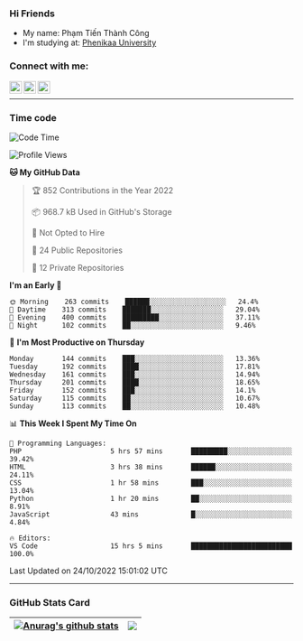 ### Hi Friends

- My name: Phạm Tiến Thành Công
- I'm studying at: [Phenikaa University]


### Connect with me:
[<img align="left" alt="PhamTienThanhCong | Facebook" width="22px" src="https://upload.wikimedia.org/wikipedia/commons/thumb/1/16/Facebook-icon-1.png/640px-Facebook-icon-1.png" />][facebook]
[<img align="left" alt="PhamTienThanhCong | Zalo" width="22px" src="https://www.anphatpc.com.vn/template/anphat_2020v2/images/icon-zalo.jpg" />][zalo]
[<img align="left" alt="PhamTienThanhCong | LinkedIn" width="22px" src="https://cdn3.iconfinder.com/data/icons/inficons/512/linkedin.png" />][linkedin]

<br />

---

### Time code

<!--START_SECTION:waka-->
![Code Time](http://img.shields.io/badge/Code%20Time-635%20hrs%2054%20mins-blue)

![Profile Views](http://img.shields.io/badge/Profile%20Views-15-blue)

**🐱 My GitHub Data** 

> 🏆 852 Contributions in the Year 2022
 > 
> 📦 968.7 kB Used in GitHub's Storage 
 > 
> 🚫 Not Opted to Hire
 > 
> 📜 24 Public Repositories 
 > 
> 🔑 12 Private Repositories  
 > 
**I'm an Early 🐤** 

```text
🌞 Morning    263 commits    ██████░░░░░░░░░░░░░░░░░░░   24.4% 
🌆 Daytime    313 commits    ███████░░░░░░░░░░░░░░░░░░   29.04% 
🌃 Evening    400 commits    █████████░░░░░░░░░░░░░░░░   37.11% 
🌙 Night      102 commits    ██░░░░░░░░░░░░░░░░░░░░░░░   9.46%

```
📅 **I'm Most Productive on Thursday** 

```text
Monday       144 commits    ███░░░░░░░░░░░░░░░░░░░░░░   13.36% 
Tuesday      192 commits    ████░░░░░░░░░░░░░░░░░░░░░   17.81% 
Wednesday    161 commits    ███░░░░░░░░░░░░░░░░░░░░░░   14.94% 
Thursday     201 commits    ████░░░░░░░░░░░░░░░░░░░░░   18.65% 
Friday       152 commits    ███░░░░░░░░░░░░░░░░░░░░░░   14.1% 
Saturday     115 commits    ██░░░░░░░░░░░░░░░░░░░░░░░   10.67% 
Sunday       113 commits    ██░░░░░░░░░░░░░░░░░░░░░░░   10.48%

```


📊 **This Week I Spent My Time On** 

```text
💬 Programming Languages: 
PHP                      5 hrs 57 mins       █████████░░░░░░░░░░░░░░░░   39.42% 
HTML                     3 hrs 38 mins       ██████░░░░░░░░░░░░░░░░░░░   24.11% 
CSS                      1 hr 58 mins        ███░░░░░░░░░░░░░░░░░░░░░░   13.04% 
Python                   1 hr 20 mins        ██░░░░░░░░░░░░░░░░░░░░░░░   8.91% 
JavaScript               43 mins             █░░░░░░░░░░░░░░░░░░░░░░░░   4.84%

🔥 Editors: 
VS Code                  15 hrs 5 mins       █████████████████████████   100.0%

```


 Last Updated on 24/10/2022 15:01:02 UTC
<!--END_SECTION:waka-->

---

### GitHub Stats Card

| <a href="https://github.com/phamtienthanhcong"><img align="center" src="https://github-readme-stats.vercel.app/api?username=PhamTienThanhCong&show_icons=true&include_all_commits=true&theme=buefy&hide_border=true&theme=ocean_dark" alt="Anurag's github stats" /></a> | <a href="https://github.com/phamtienthanhcong"><img align="center" src="https://github-readme-stats.vercel.app/api/top-langs/?username=PhamTienThanhCong&layout=compact&theme=buefy&hide_border=true&theme=ocean_dark" /></a> |
| ------------- | ------------- |

[Phenikaa University]: https://phenikaa-uni.edu.vn/vi
[facebook]: https://www.facebook.com/phamtienthanhcong
[linkedin]: https://linkedin.com/in/phamtienthanhcong
[zalo]: https://zalo.me/0396396332
[tiktok]: https://www.tiktok.com/@phamtienthanhcong
[web]: https://github.com/PhamTienThanhCong/web_dev
[min project]: https://github.com/PhamTienThanhCong/Project-Of-Web
[c and cpp]: https://github.com/PhamTienThanhCong/Code_C_and_Cpro
[python]: https://github.com/PhamTienThanhCong/Python_beginer
